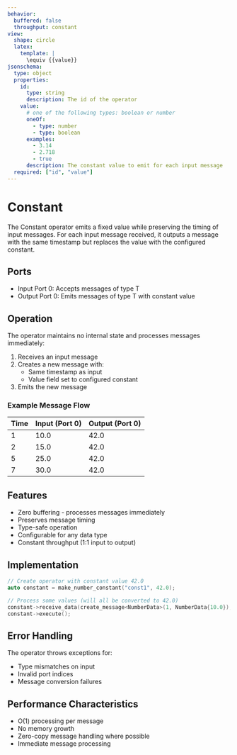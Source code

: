 ```yaml
---
behavior:
  buffered: false
  throughput: constant
view:
  shape: circle
  latex:
    template: |
      \equiv {{value}}
jsonschema:
  type: object
  properties:
    id:
      type: string
      description: The id of the operator
    value:
      # one of the following types: boolean or number
      oneOf:
        - type: number
        - type: boolean
      examples:
        - 3.14
        - 2.718
        - true
      description: The constant value to emit for each input message
  required: ["id", "value"]
---
```


# Constant

The Constant operator emits a fixed value while preserving the timing of input messages. For each input message received, it outputs a message with the same timestamp but replaces the value with the configured constant.

## Ports

- Input Port 0: Accepts messages of type T
- Output Port 0: Emits messages of type T with constant value

## Operation

The operator maintains no internal state and processes messages immediately:

1. Receives an input message
2. Creates a new message with:
   - Same timestamp as input
   - Value field set to configured constant
3. Emits the new message

### Example Message Flow

| Time | Input (Port 0) | Output (Port 0) |
| ---- | -------------- | --------------- |
| 1    | 10.0           | 42.0            |
| 2    | 15.0           | 42.0            |
| 5    | 25.0           | 42.0            |
| 7    | 30.0           | 42.0            |

## Features

- Zero buffering - processes messages immediately
- Preserves message timing
- Type-safe operation
- Configurable for any data type
- Constant throughput (1:1 input to output)

## Implementation

```cpp
// Create operator with constant value 42.0
auto constant = make_number_constant("const1", 42.0);

// Process some values (will all be converted to 42.0)
constant->receive_data(create_message<NumberData>(1, NumberData{10.0}), 0);
constant->execute();
```

## Error Handling

The operator throws exceptions for:

- Type mismatches on input
- Invalid port indices
- Message conversion failures

## Performance Characteristics

- O(1) processing per message
- No memory growth
- Zero-copy message handling where possible
- Immediate message processing
